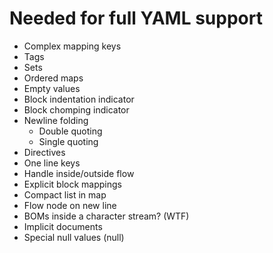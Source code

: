 # Needed for full YAML support

- Complex mapping keys
- Tags
- Sets
- Ordered maps
- Empty values
- Block indentation indicator
- Block chomping indicator
- Newline folding
  * Double quoting
  * Single quoting
- Directives
- One line keys
- Handle inside/outside flow
- Explicit block mappings
- Compact list in map
- Flow node on new line
- BOMs inside a character stream? (WTF)
- Implicit documents
- Special null values (null)
